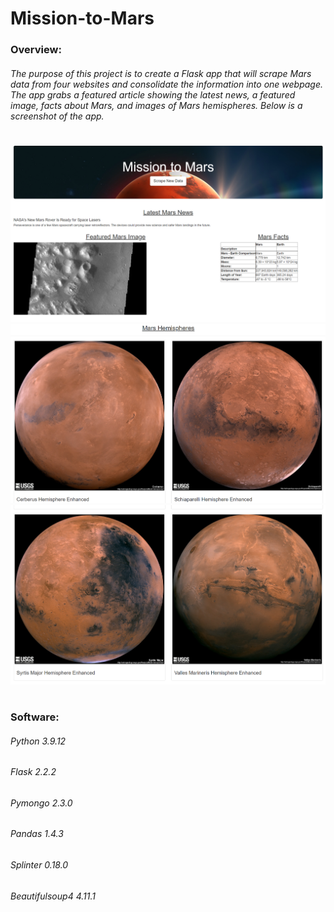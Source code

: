 # Mission-to-Mars

### Overview:
###### The purpose of this project is to create a Flask app that will scrape Mars data from four websites and consolidate the information into one webpage. The app grabs a featured article showing the latest news, a featured image, facts about Mars, and images of Mars hemispheres. Below is a screenshot of the app.

#

![Webpage1](https://github.com/eoweed/Mission-to-Mars/blob/main/Scraping/Images/Mars1.png)
![Webpage2](https://github.com/eoweed/Mission-to-Mars/blob/main/Scraping/Images/Mars2.png)
![Webpage3](https://github.com/eoweed/Mission-to-Mars/blob/main/Scraping/Images/Mars3.png)

#

### Software:
###### Python 3.9.12
###### Flask 2.2.2
###### Pymongo 2.3.0
###### Pandas 1.4.3
###### Splinter 0.18.0
###### Beautifulsoup4 4.11.1


